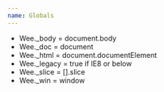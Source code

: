 ```yaml
---
name: Globals
---
```


* Wee._body = document.body
* Wee._doc = document
* Wee._html = document.documentElement
* Wee._legacy = true if IE8 or below
* Wee._slice = [].slice
* Wee._win = window